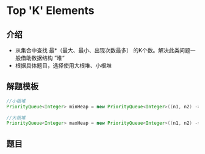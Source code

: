 # Top 'K' Elements

## 介绍

* 从集合中查找 最*（最大、最小、出现次数最多） 的K个数。解决此类问题一般借助数据结构 ”堆“
* 根据具体题目，选择使用大根堆、小根堆

## 解题模板

``` java
//小根堆
PriorityQueue<Integer> minHeap = new PriorityQueue<Integer>((n1, n2) -> n1 - n2);

//大根堆
PriorityQueue<Integer> maxHeap = new PriorityQueue<Integer>((n1, n2) -> n2 - n1);
```

## 题目
